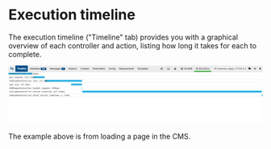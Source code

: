 # Execution timeline

The execution timeline ("Timeline" tab) provides you with a graphical overview of each controller and action, listing how long it takes for each to complete.

![Execution timeline](_images/timeline.png)

The example above is from loading a page in the CMS.
